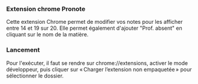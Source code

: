 ### Extension chrome Pronote ###

Cette extension Chrome permet de modifier vos notes pour les afficher entre 14 et 19 sur 20.
Elle permet également d'ajouter "Prof. absent" en cliquant sur le nom de la matière.

### Lancement ###

Pour l'exécuter, il faut se rendre sur chrome://extensions, activer le mode développeur, puis cliquer sur « Charger l’extension non empaquetée » pour sélectionner le dossier.
